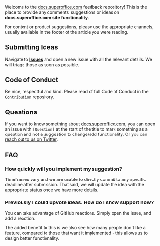 Welcome to the [docs.superoffice.com](https://docs.superoffice.com) feedback repository! This is the place to provide any comments, suggestions or ideas on **docs.superoffice.com site functionality**.

For content or product suggestions, please use the appropriate channels, usually available in the footer of the article you were reading.

## Submitting Ideas

Navigate to [**Issues**](https://github.com/SuperOfficeDocs/feedback/issues) and open a new issue with all the relevant details. We will triage those as soon as possible.

## Code of Conduct

Be nice, respectful and kind. Please read of full Code of Conduct in the [`Contribution`](https://github.com/SuperOfficeDocs/contribution/blob/main/CODE_OF_CONDUCT.md) repository.

## Questions

If you want to know something about [docs.superoffice.com](https://docs.superoffice.com), you can open an issue with `[Question]` at the start of the title to mark something as a question and not a suggestion to change/add functionality. Or you can [reach out to us on Twitter](https://twitter.com/sodevnet).

## FAQ

### How quickly will you implement my suggestion?

Timeframes vary and we are unable to directly commit to any specific deadline after submission. That said, we will update the idea with the appropriate status once we have more details.

### Previously I could upvote ideas. How do I show support now?

You can take advantage of GitHub reactions. Simply open the issue, and add a reaction.

The added benefit to this is we also see how many people don't like a feature, compared to those that want it implemented - this allows us to design better functionality.

